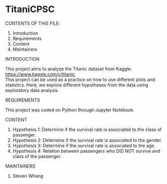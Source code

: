 # TitaniCPSC

CONTENTS OF THIS FILE:

1. Introduction
2. Requirements
3. Content
4. Maintainers

INTRODUCTION

This project aims to analyze the Titanic dataset from Kaggle: https://www.kaggle.com/c/titanic  
This project can be used as a practice on how to use different plots and statistics. Here, we explore different hypotheses from the data using exploratory data analysis.

REQUIREMENTS

This project was coded on Python through Jupyter Notebook. 

CONTENT

1. Hypothesis 1: Determine if the survival rate is associated to the class of passenger.
2. Hypothesis 2: Determine if the survival rate is associated to the gender.
3. Hypothesis 3: Determine if the survival rate is associated to the age.
4. Hypothesis 4: Relation between passengers who DID NOT survive and class of the passenger.

MAINTAINERS
1. Steven Whang
